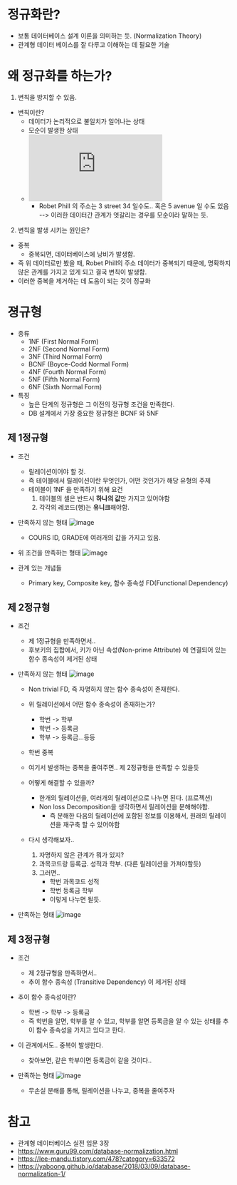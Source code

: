 # 정규화란?
- 보통 데이터베이스 설계 이론을 의미하는 듯. (Normalization Theory)
- 관계형 데이터 베이스를 잘 다루고 이해하는 데 필요한 기술

# 왜 정규화를 하는가?

1. 변칙을 방지할 수 있음.
- 변칙이란?
  - 데이터가 논리적으로 불일치가 일어나는 상태
  - 모순이 발생한 상태
  - ![](https://www.guru99.com/database-normalization.html)
    - Robet Phill 의 주소는 3 street 34 일수도.. 혹은 5 avenue 일 수도 있음 --> 이러한 데이터간 관계가 엇갈리는 경우를 모순이라 말하는 듯.

2. 변칙을 발생 시키는 원인은?
- 중복
    - 중복되면, 데이터베이스에 낭비가 발생함.
- 즉 위 데이터로만 봤을 때, Robet Phill의 주소 데이터가 중복되기 때문에, 명확하지 않은 관계를 가지고 있게 되고 결국 변칙이 발생함.
- 이러한 중복을 제거하는 데 도움이 되는 것이 정규화

# 졍규형
- 종류
    - 1NF (First Normal Form)
    - 2NF (Second Normal Form)
    - 3NF (Third Normal Form)
    - BCNF (Boyce-Codd Normal Form)
    - 4NF (Fourth Normal Form)
    - 5NF (Fifth Normal Form)
    - 6NF (Sixth Normal Form)
- 특징
    - 높은 단계의 정규형은 그 이전의 정규형 조건을 만족한다.
    - DB 설계에서 가장 중요한 정규형은 BCNF 와 5NF

## 제 1정규형
- 조건
    - 릴레이션이어야 할 것.
    - 즉 테이블에서 릴레이션이란 무엇인가, 어떤 것인가가 해당 유형의 주제
    - 테이블이 1NF 을 만족하기 위해 요건
        1. 테이블의 셀은 반드시 **하나의 값**만 가지고 있어야함
        2. 각각의 레코드(행)는 **유니크**해야함.

- 만족하지 않는 형태
![image](https://user-images.githubusercontent.com/22140570/126066503-8e56f2ca-eb3a-492e-9909-96662fe5b02e.png)
    - COURS ID, GRADE에 여러개의 값을 가지고 있음.

- 위 조건을 만족하는 형태
![image](https://user-images.githubusercontent.com/22140570/126066539-533b53be-98c6-47be-a615-1ed96f6cdf4e.png)

	
- 관계 있는 개념들
    - Primary key, Composite key, 함수 종속성 FD(Functional Dependency)


## 제 2정규형
- 조건
    - 제 1정규형을 만족하면서..
    - 후보키의 집합에서, 키가 아닌 속성(Non-prime Attribute) 에 연결되어 있는 함수 종속성이 제거된 상태

- 만족하지 않는 형태
![image](https://user-images.githubusercontent.com/22140570/126066572-f2aa8568-55aa-41d1-9ceb-1c7c1f671f4f.png)
    - Non trivial FD, 즉 자명하지 않는 함수 종속성이 존재한다.
    - 위 릴레이션에서 어떤 함수 종속성이 존재하는가?
        - 학번 -> 학부
        - 학번 -> 등록금
        - 학부 -> 등록금...등등
    - 학번 중복
    - 여기서 발생하는 중복을 줄여주면.. 제 2정규형을 만족할 수 있을듯
    - 어떻게 해결할 수 있을까? 
        - 한개의 릴레이션을, 여러개의 릴레이션으로 나누면 된다. (프로젝션)
        - Non loss Decomposition을 생각하면서 릴레이션을 분해해야함.
            - 즉 분해한 다음의 릴레이션에 포함된 정보를 이용해서, 원래의 릴레이션을 재구축 할 수 있어야함

    - 다시 생각해보자..
        1. 자명하지 않은 관계가 뭐가 있지?
        2. 과목코드랑 등록금. 성적과 학부. (다른 릴레이션을 가져야할듯)
        3. 그러면.. 
            - 학번 과목코드 성적
            - 학번 등록금 학부
            - 이렇게 나누면 될듯.
- 만족하는 형태
![image](https://user-images.githubusercontent.com/22140570/126067334-1adbf269-72ed-486c-8455-fdb703787a1b.png)


## 제 3정규형
- 조건
    - 제 2정규형을 만족하면서..
    - 추이 함수 종속성 (Transitive Dependency) 이 제거된 상태
- 추이 함수 종속성이란?
    - 학번 -> 학부 -> 등록금
    - 즉 학번을 알면, 학부를 알 수 있고, 학부를 알면 등록금을 알 수 있는 상태를 추이 함수 종속성을 가지고 있다고 한다.
- 이 관계에서도.. 중복이 발생한다.
    - 찾아보면, 같은 학부이면 등록금이 같을 것이다..

- 만족하는 형태
![image](https://user-images.githubusercontent.com/22140570/126067720-ad5dbfb5-f697-4b48-ad9f-71871454cfa6.png)
    - 무손실 분해를 통해, 릴레이션을 나누고, 중복을 줄여주자

# 참고
- 관계형 데이터베이스 실전 입문 3장
- https://www.guru99.com/database-normalization.html
- https://lee-mandu.tistory.com/478?category=633572
- https://yaboong.github.io/database/2018/03/09/database-normalization-1/